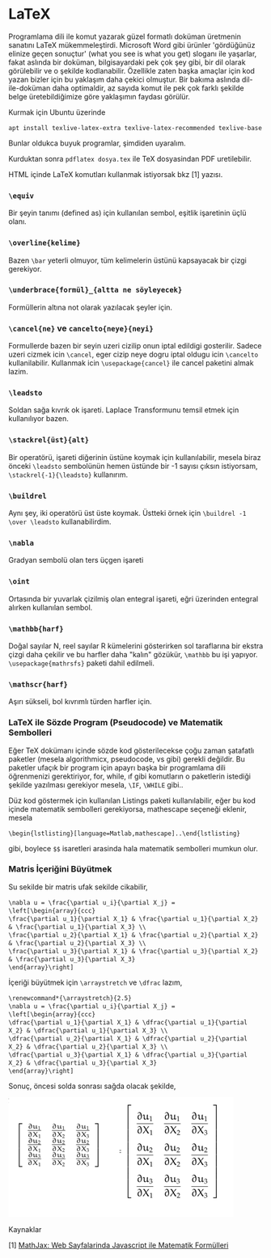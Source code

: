 # LaTeX 

Programlama dili ile komut yazarak güzel formatlı doküman üretmenin
sanatını LaTeX mükemmeleştirdi. Microsoft Word gibi ürünler
'gördüğünüz elinize geçen sonuçtur' (what you see is what you get)
sloganı ile yaşarlar, fakat aslında bir doküman, bilgisayardaki pek
çok şey gibi, bir dil olarak görülebilir ve o şekilde kodlanabilir.
Özellikle zaten başka amaçlar için kod yazan bizler için bu yaklaşım
daha çekici olmuştur. Bir bakıma aslında dil-ile-doküman daha
optimaldir, az sayıda komut ile pek çok farklı şekilde belge
üretebildiğimize göre yaklaşımın faydası görülür.

Kurmak için Ubuntu üzerinde

```
apt install texlive-latex-extra texlive-latex-recommended texlive-base
```

Bunlar oldukca buyuk programlar, şimdiden uyaralım.

Kurduktan sonra `pdflatex dosya.tex` ile TeX dosyasindan PDF uretilebilir.

HTML içinde LaTeX komutları kullanmak istiyorsak bkz [1] yazısı.

### `\equiv`

Bir şeyin tanımı (defined as) için kullanılan sembol, eşitlik
işaretinin üçlü olanı.

### `\overline{kelime}`

Bazen `\bar` yeterli olmuyor, tüm kelimelerin üstünü kapsayacak bir
çizgi gerekiyor.

### `\underbrace{formül}_{altta ne söyleyecek}`

Formüllerin altına not olarak yazılacak şeyler için.

### `\cancel{ne}` ve `cancelto{neye}{neyi}`

Formullerde bazen bir seyin uzeri cizilip onun iptal edildigi
gosterilir. Sadece uzeri cizmek icin `\cancel`, eger cizip neye dogru
iptal oldugu icin `\cancelto` kullanilabilir. Kullanmak icin
`\usepackage{cancel}` ile cancel paketini almak lazim.

### `\leadsto`

Soldan sağa kıvrık ok işareti. Laplace Transformunu temsil etmek için
kullanılıyor bazen.

### `\stackrel{üst}{alt}`

Bir operatörü, işareti diğerinin üstüne koymak için kullanılabilir,
mesela biraz önceki `\leadsto` sembolünün hemen üstünde bir -1 sayısı
çıksın istiyorsam, `\stackrel{-1}{\leadsto}` kullanırım.

### `\buildrel`

Aynı şey, iki operatörü üst üste koymak. Üstteki örnek için `\buildrel
-1 \over \leadsto` kullanabilirdim.

### `\nabla`

Gradyan sembolü olan ters üçgen işareti

### `\oint`

Ortasında bir yuvarlak çizilmiş olan entegral işareti, eğri üzerinden
entegral alırken kullanılan sembol.

### `\mathbb{harf}`

Doğal sayılar N, reel sayılar R kümelerini gösterirken sol taraflarına
bir ekstra çizgi daha çekilir ve bu harfler daha "kalın" gözükür,
`\mathbb` bu işi yapıyor. `\usepackage{mathrsfs}` paketi dahil
edilmeli.

### `\mathscr{harf}`

Aşırı sükseli, bol kıvrımlı türden harfler için.

### LaTeX ile Sözde Program (Pseudocode) ve Matematik Sembolleri

Eğer TeX dokümanı içinde sözde kod gösterilecekse çoğu zaman şatafatlı
paketler (mesela algorithmicx, pseudocode, vs gibi) gerekli
değildir. Bu paketler ufaçık bir program için apayrı başka bir
programlama dili öğrenmenizi gerektiriyor, for, while, ıf gibi
komutların o paketlerin istediği şekilde yazılması gerekiyor mesela,
`\IF`, `\WHILE` gibi..

Düz kod göstermek için kullanılan Listings paketi kullanılabilir, eğer
bu kod içinde matematik sembolleri gerekiyorsa, mathescape seçeneği
eklenir, mesela

```
\begin{lstlisting}[language=Matlab,mathescape]..\end{lstlisting}
```

gibi, boylece `$$` isaretleri arasinda hala matematik sembolleri mumkun
olur.

### Matris İçeriğini Büyütmek

Su sekilde bir matris ufak sekilde cikabilir,

```
\nabla u = \frac{\partial u_i}{\partial X_j} =
\left[\begin{array}{ccc}
\frac{\partial u_1}{\partial X_1} & \frac{\partial u_1}{\partial X_2} & \frac{\partial u_1}{\partial X_3} \\
\frac{\partial u_2}{\partial X_1} & \frac{\partial u_2}{\partial X_2} & \frac{\partial u_2}{\partial X_3} \\
\frac{\partial u_3}{\partial X_1} & \frac{\partial u_3}{\partial X_2} & \frac{\partial u_3}{\partial X_3} 
\end{array}\right]
```

İçeriği büyütmek için `\arraystretch` ve `\dfrac` lazım,

```
\renewcommand*{\arraystretch}{2.5}
\nabla u = \frac{\partial u_i}{\partial X_j} =
\left[\begin{array}{ccc}
\dfrac{\partial u_1}{\partial X_1} & \dfrac{\partial u_1}{\partial X_2} & \dfrac{\partial u_1}{\partial X_3} \\
\dfrac{\partial u_2}{\partial X_1} & \dfrac{\partial u_2}{\partial X_2} & \dfrac{\partial u_2}{\partial X_3} \\
\dfrac{\partial u_3}{\partial X_1} & \dfrac{\partial u_3}{\partial X_2} & \dfrac{\partial u_3}{\partial X_3} 
\end{array}\right]
```

Sonuç, öncesi solda sonrası sağda olacak şekilde,

![](latex1.png)

Kaynaklar

[1] [MathJax: Web Sayfalarinda Javascript ile Matematik Formülleri](../../2017/11/mathjax-javascript-ile-matematik.html)

